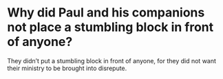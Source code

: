 # Why did Paul and his companions not place a stumbling block in front of anyone?

They didn’t put a stumbling block in front of anyone, for they did not want their ministry to be brought into disrepute.
